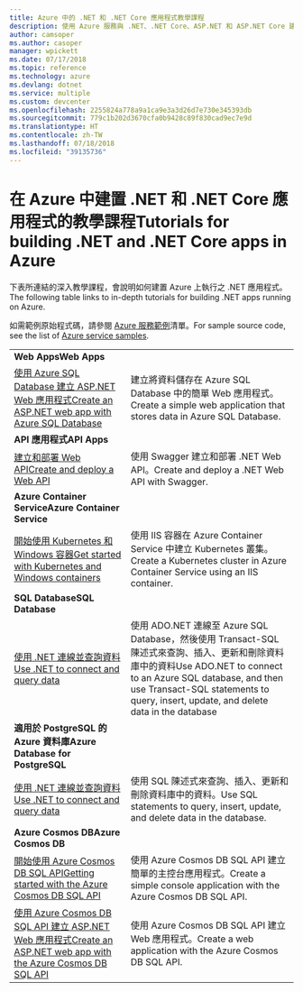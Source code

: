```yaml
---
title: Azure 中的 .NET 和 .NET Core 應用程式教學課程
description: 使用 Azure 服務與 .NET、.NET Core、ASP.NET 和 ASP.NET Core 建置功能，並將其新增至 Web 與行動裝置應用程式的教學課程。
author: camsoper
ms.author: casoper
manager: wpickett
ms.date: 07/17/2018
ms.topic: reference
ms.technology: azure
ms.devlang: dotnet
ms.service: multiple
ms.custom: devcenter
ms.openlocfilehash: 2255824a778a9a1ca9e3a3d26d7e730e345393db
ms.sourcegitcommit: 779c1b202d3670cfa0b9428c89f830cad9ec7e9d
ms.translationtype: HT
ms.contentlocale: zh-TW
ms.lasthandoff: 07/18/2018
ms.locfileid: "39135736"
---
```

# <a name="tutorials-for-building-net-and-net-core-apps-in-azure"></a><span data-ttu-id="0d9eb-103">在 Azure 中建置 .NET 和 .NET Core 應用程式的教學課程</span><span class="sxs-lookup"><span data-stu-id="0d9eb-103">Tutorials for building .NET and .NET Core apps in Azure</span></span>

<span data-ttu-id="0d9eb-104">下表所連結的深入教學課程，會說明如何建置 Azure 上執行之 .NET 應用程式。</span><span class="sxs-lookup"><span data-stu-id="0d9eb-104">The following table links to in-depth tutorials for building .NET apps running on Azure.</span></span>

<span data-ttu-id="0d9eb-105">如需範例原始程式碼，請參閱 [Azure 服務範例](https://azure.microsoft.com/resources/samples/?platform=dotnet)清單。</span><span class="sxs-lookup"><span data-stu-id="0d9eb-105">For sample source code, see the list of [Azure service samples](https://azure.microsoft.com/resources/samples/?platform=dotnet).</span></span>

| | |
|---|---|
| <span data-ttu-id="0d9eb-106">**Web Apps**</span><span class="sxs-lookup"><span data-stu-id="0d9eb-106">**Web Apps**</span></span>||
| <span data-ttu-id="0d9eb-107">[使用 Azure SQL Database 建立 ASP.NET Web 應用程式][1]</span><span class="sxs-lookup"><span data-stu-id="0d9eb-107">[Create an ASP.NET web app with Azure SQL Database][1]</span></span> | <span data-ttu-id="0d9eb-108">建立將資料儲存在 Azure SQL Database 中的簡單 Web 應用程式。</span><span class="sxs-lookup"><span data-stu-id="0d9eb-108">Create a simple web application that stores data in Azure SQL Database.</span></span> |
| <span data-ttu-id="0d9eb-109">**API 應用程式**</span><span class="sxs-lookup"><span data-stu-id="0d9eb-109">**API Apps**</span></span>||
| <span data-ttu-id="0d9eb-110">[建立和部署 Web API][3]</span><span class="sxs-lookup"><span data-stu-id="0d9eb-110">[Create and deploy a Web API][3]</span></span> | <span data-ttu-id="0d9eb-111">使用 Swagger 建立和部署 .NET Web API。</span><span class="sxs-lookup"><span data-stu-id="0d9eb-111">Create and deploy a .NET Web API with Swagger.</span></span> | 
| <span data-ttu-id="0d9eb-112">**Azure Container Service**</span><span class="sxs-lookup"><span data-stu-id="0d9eb-112">**Azure Container Service**</span></span> ||
| <span data-ttu-id="0d9eb-113">[開始使用 Kubernetes 和 Windows 容器][4]</span><span class="sxs-lookup"><span data-stu-id="0d9eb-113">[Get started with Kubernetes and Windows containers][4]</span></span> | <span data-ttu-id="0d9eb-114">使用 IIS 容器在 Azure Container Service 中建立 Kubernetes 叢集。</span><span class="sxs-lookup"><span data-stu-id="0d9eb-114">Create a Kubernetes cluster in Azure Container Service using an IIS container.</span></span>
| <span data-ttu-id="0d9eb-115">**SQL Database**</span><span class="sxs-lookup"><span data-stu-id="0d9eb-115">**SQL Database**</span></span> ||
| <span data-ttu-id="0d9eb-116">[使用 .NET 連線並查詢資料][5]</span><span class="sxs-lookup"><span data-stu-id="0d9eb-116">[Use .NET to connect and query data][5]</span></span> | <span data-ttu-id="0d9eb-117">使用 ADO.NET 連線至 Azure SQL Database，然後使用 Transact-SQL 陳述式來查詢、插入、更新和刪除資料庫中的資料</span><span class="sxs-lookup"><span data-stu-id="0d9eb-117">Use ADO.NET to connect to an Azure SQL database, and then use Transact-SQL statements to query, insert, update, and delete data in the database</span></span> | 
| <span data-ttu-id="0d9eb-118">**適用於 PostgreSQL 的 Azure 資料庫**</span><span class="sxs-lookup"><span data-stu-id="0d9eb-118">**Azure Database for PostgreSQL**</span></span> ||
| <span data-ttu-id="0d9eb-119">[使用 .NET 連線並查詢資料][6]</span><span class="sxs-lookup"><span data-stu-id="0d9eb-119">[Use .NET to connect and query data][6]</span></span> | <span data-ttu-id="0d9eb-120">使用 SQL 陳述式來查詢、插入、更新和刪除資料庫中的資料。</span><span class="sxs-lookup"><span data-stu-id="0d9eb-120">Use SQL statements to query, insert, update, and delete data in the database.</span></span> |
| <span data-ttu-id="0d9eb-121">**Azure Cosmos DB**</span><span class="sxs-lookup"><span data-stu-id="0d9eb-121">**Azure Cosmos DB**</span></span> ||
| <span data-ttu-id="0d9eb-122">[開始使用 Azure Cosmos DB SQL API][7]</span><span class="sxs-lookup"><span data-stu-id="0d9eb-122">[Getting started with the Azure Cosmos DB SQL API][7]</span></span> | <span data-ttu-id="0d9eb-123">使用 Azure Cosmos DB SQL API 建立簡單的主控台應用程式。</span><span class="sxs-lookup"><span data-stu-id="0d9eb-123">Create a simple console application with the Azure Cosmos DB SQL API.</span></span> |
| <span data-ttu-id="0d9eb-124">[使用 Azure Cosmos DB SQL API 建立 ASP.NET Web 應用程式][8]</span><span class="sxs-lookup"><span data-stu-id="0d9eb-124">[Create an ASP.NET web app with the Azure Cosmos DB SQL API][8]</span></span> | <span data-ttu-id="0d9eb-125">使用 Azure Cosmos DB SQL API 建立 Web 應用程式。</span><span class="sxs-lookup"><span data-stu-id="0d9eb-125">Create a web application with the Azure Cosmos DB SQL API.</span></span> |

[1]: /azure/app-service-web/app-service-web-tutorial-dotnet-sqldatabase
[2]: /azure/cosmos-db/sql-api-dotnet-application
[3]: /azure/app-service-api/app-service-api-dotnet-get-started
[4]: /azure/container-service/container-service-kubernetes-windows-walkthrough
[5]: /azure/sql-database/sql-database-connect-query-dotnet
[6]: /azure/postgresql/connect-csharp
[7]: /azure/cosmos-db/sql-api-get-started
[8]: /azure/cosmos-db/sql-api-dotnet-application
